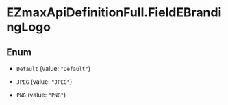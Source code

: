 # EZmaxApiDefinitionFull.FieldEBrandingLogo

## Enum


* `Default` (value: `"Default"`)

* `JPEG` (value: `"JPEG"`)

* `PNG` (value: `"PNG"`)


